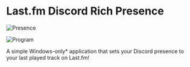 ﻿# Last.fm Discord Rich Presence

![Presence](https://raw.githubusercontent.com/RegorForgotTheirPassword/LastfmDiscordRPC/master/Screenshots/Presence.png) 

![Program](https://raw.githubusercontent.com/RegorForgotTheirPassword/LastfmDiscordRPC/master/Screenshots/Program.png)

A simple Windows-only* application that sets your Discord presence to your last played track on Last.fm!